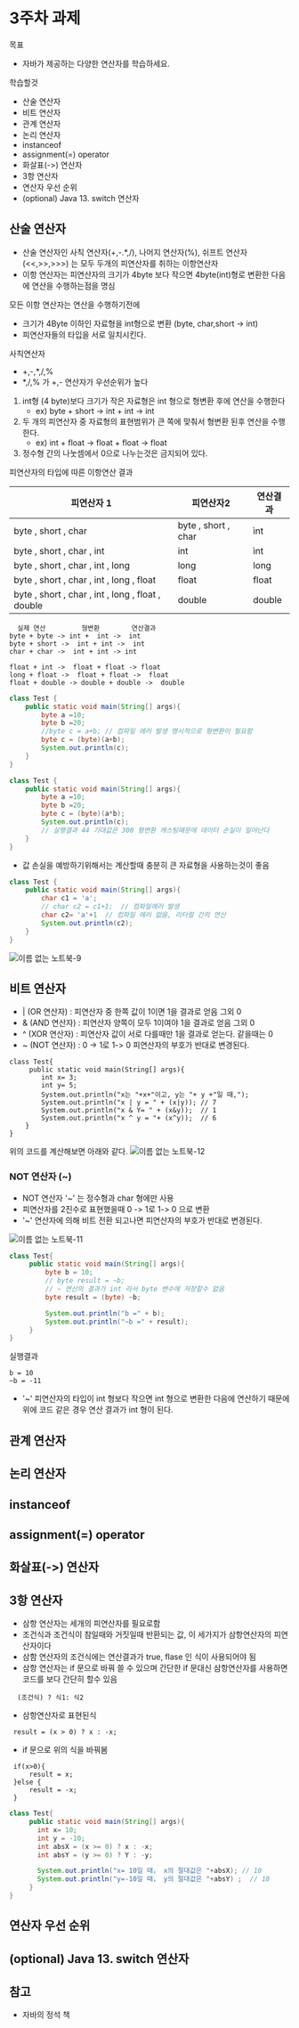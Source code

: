 # 3주차 과제
목표
- 자바가 제공하는 다양한 연산자를 학습하세요.

학습할것
- 산술 연산자
- 비트 연산자
- 관계 연산자
- 논리 연산자
- instanceof
- assignment(=) operator
- 화살표(->) 연산자
- 3항 연산자
- 연산자 우선 순위
- (optional) Java 13. switch 연산자

##  산술 연산자
- 산술 연산자인 사칙 연산자(+,-.*,/), 나머지 연산자(%), 쉬프트 연산자(<<,>>,>>>) 는 모두 두개의 피연산자를 취하는 이항연산자
- 이항 연산자는 피연산자의 크기가 4byte 보다 작으면 4byte(int)형로 변환한 다음에 연산을 수행하는점을 명심

모든 이항 연산자는 연산을 수행하기전에
- 크기가 4Byte 이하인 자료형을 int형으로 변환 (byte, char,short -> int)
- 피연산자들의 타입을 서로 일치시킨다.
  
사칙연산자
- +,-,*,/,%
- *,/,% 가 +,- 연산자가 우선순위가 높다

1. int형 (4 byte)보다 크기가 작은 자료형은 int 형으로 형변환 후에 연산을 수행한다
   - ex) byte + short -> int + int -> int
2. 두 개의 피연산자 중 자료형의 표현범위가 큰 쪽에 맞춰서 형변환 된후 연산을 수행한다.
   - ex) int + float -> float + float -> float
3. 정수형 간의 나눗셈에서 0으로 나누는것은 금지되어 있다.


피연산자의 타입에 따른 이항연산 결과

| 피연산자 1                                              | 피연산자2             | 연산결과 |
|---------------------------------------------------------|-----------------------|----------|
| byte ,  short ,  char                                   | byte ,  short ,  char | ìnt      |
| byte ,  short ,  char ,  int                            | int                   | ìnt      |
| byte ,  short ,  char ,  int ,  long                    | long                  | long     |
| byte ,  short ,  char ,  int ,  long ,  float           | float                 | float    |
| byte ,  short ,  char ,  int ,  long ,  float ,  double | double                | double   |

~~~
  실제 연산         형변환        연산결과
byte + byte -> int +  int ->  int 
byte + short ->  int + int ->  int 
char + char ->  int + int -> int

float + int ->  float + float -> float 
long + float ->  float + float ->  float 
float + double -> double + double ->  double
~~~

~~~java
class Test {
    public static void main(String[] args){
        byte a =10;
        byte b =20;
        //byte c = a+b; // 컴파일 에러 발생 명시적으로 형변환이 필요함
        byte c = (byte)(a+b);
        System.out.println(c);
    }
}
~~~

~~~java
class Test {
    public static void main(String[] args){
        byte a =10;
        byte b =20;
        byte c = (byte)(a*b);
        System.out.println(c);
        // 실행결과 44 기대값은 300 형변환 캐스팅때문에 데이터 손실이 일어난다
    }
}
~~~
- 값 손실을 예방하기위해서는 계산할때 충분히 큰 자료형을 사용하는것이 좋음

~~~java
class Test {
    public static void main(String[] args){
        char c1 = 'a';
        // char c2 = c1+1;  // 컴파일에러 발생
        char c2= 'a'+1  // 컴파일 에러 없음, 리터럴 간의 연산 
        System.out.println(c2);
    }
}
~~~

![이름 없는 노트북-9](https://user-images.githubusercontent.com/38197944/100363374-fbc50c80-303f-11eb-98a8-c234d878d527.jpg)


##  비트 연산자
- | (OR 연산자) : 피연산자 중 한쪽 값이 1이면 1을 결과로 얻음 그외 0
- & (AND 연산자) : 피연산자 양쪽이 모두 1이여야 1을 결과로 얻음 그외 0
- ^ (XOR 연산자) : 피연산자 값이 서로 다를때만 1을 결과로 얻는다. 같을때는 0
- ~ (NOT 연산자) : 0 -> 1로 1-> 0 피연산자의 부호가 반대로 변경된다.

~~~
class Test{
     public static void main(String[] args){
        int x= 3; 
        int y= 5;
        System.out.println("x는 "+x+"이고, y는 "+ y +"일 때,");  
        System.out.println("x | y = " + (x|y)); // 7
        System.out.println("x & Y= " + (x&y));  // 1
        System.out.println("x ^ y = "+ (x^y));  // 6
    }
}
~~~

위의 코드를 계산해보면 아래와 같다.
![이름 없는 노트북-12](https://user-images.githubusercontent.com/38197944/100368664-37170980-3047-11eb-88a4-271fb378b956.jpg)



### NOT 연산자 (~)
- NOT 연산자 '~' 는 정수형과 char 형에만 사용
- 피연산자를 2진수로 표현했을때 0 -> 1로 1-> 0 으로 변환
- '~' 연산자에 의해 비트 전환 되고나면 피연산자의 부호가 반대로 변경된다.

![이름 없는 노트북-11](https://user-images.githubusercontent.com/38197944/100365202-8149bc00-3042-11eb-86fa-9f03c820a1ba.jpg)

~~~java
class Test{
     public static void main(String[] args){
         byte b = 10;
         // byte result = ~b; 
         // ~ 연산의 결과가 int 라서 byte 변수에 저장할수 없음
         byte result = (byte) ~b;

         System.out.println("b =" + b);
         System.out.println("~b =" + result);
     }
}
~~~
실행결과
~~~
b = 10
~b = -11
~~~

- '~' 피연산자의 타입이 int 형보다 작으면 int 형으로 변환한 다음에 연산하기 때문에 위에 코드 같은 경우 연산 결과가 int 형이 된다.

##  관계 연산자
##  논리 연산자
##  instanceof
##  assignment(=) operator
##  화살표(->) 연산자
##  3항 연산자
- 삼항 연산자는 세개의 피연산자를 필요로함 
- 조건식과 조건식이 참일때와 거짓일때 반환되는 값, 이 세가지가 삼항연산자의 피연산자이다
- 삼함 연산자의 조건식에는 연산결과가 true, flase 인 식이 사용되어야 됨
- 삼항 연산자는 if 문으로 바꿔 쓸 수 있으며 간단한 if 문대신 삼항연산자를 사용하면 코드를 보다 간단히 할수 있음

~~~
  (조건식) ? 식1: 식2
~~~

- 삼항연산자로 표현된식
~~~
 result = (x > 0) ? x : -x;
~~~

- if 문으로 위의 식을 바꿔봄
~~~
 if(x>0){
     result = x;
 }else {
     result = -x;
 }
~~~

~~~java
class Test{
     public static void main(String[] args){
       int x= 10;
       int y = -10;
       int absX = (x >= 0) ? x : -x;
       int absY = (y >= 0) ? Y : -y;

       System.out.println("x= 10일 때， x의 절대값은 "+absX); // 10
       System.out.println("y=-10일 때， y의 절대값은 "+absY) ;  // 10
     }
}
~~~

##  연산자 우선 순위
##  (optional) Java 13. switch 연산자


## 참고
- 자바의 정석 책
  